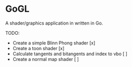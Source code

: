 # GoGL
A shader/graphics application in written in Go.

TODO:
- Create a simple Blinn Phong shader                    [x]
- Create a toon shader                                  [x]
- Calculate tangents and bitangents and index to vbo    [ ]
- Create a normal map shader                            [ ]